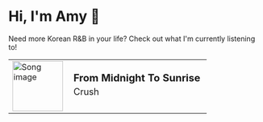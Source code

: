 # Hi, I'm Amy :watermelon:

Need more Korean R&B in your life? Check out what I'm currently listening to!

<table style="border-spacing:15px;border:0px">
    <tr>
        <td>
            <a href=https://open.spotify.com/track/4FNuxqo1l5v5ILy9w4XdWk>
                <img src=https://i.scdn.co/image/ab67616d0000b273a87702a694236af32a3cc23e alt="Song image" width="100px" height="100px">
            </a>
        </td>
        <td>
            <b style="font-size:20px;margin:5px">From Midnight To Sunrise</b>
            <p style="font-size:18px;margin:5px">Crush</p>
        </td>
    </tr>
</table>

<!--
**asywe16/asywe16** is a ✨ _special_ ✨ repository because its `README.md` (this file) appears on your GitHub profile.

Here are some ideas to get you started:

- 🔭 I’m currently working on ...
- 🌱 I’m currently learning ...
- 👯 I’m looking to collaborate on ...
- 🤔 I’m looking for help with ...
- 💬 Ask me about ...
- 📫 How to reach me: ...
- 😄 Pronouns: ...
- ⚡ Fun fact: ...
-->
